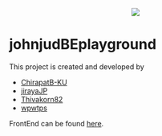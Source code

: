 <p align="center">
  <img src="https://github.com/Mamacupmusap/SEProject/blob/master/frontend_johnjud/src/pages/signup/component/logojj.png?raw=true" />
</p>

# johnjudBEplayground
This project is created and developed by<br/>
  * <a href="https://github.com/ChirapatB-KU">ChirapatB-KU</a>
  * <a href="https://github.com/jirayaJP">jirayaJP</a>
  * <a href="https://github.com/Thivakorn82">Thivakorn82</a>
  * <a href="https://github.com/wpwtps">wpwtps</a>

FrontEnd can be found <a href="https://github.com/Mamacupmusap/SEProject"> here</a>.
  
